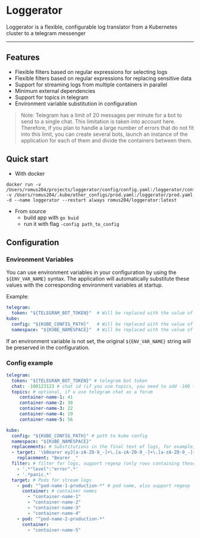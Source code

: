 # Loggerator 

Loggerator is a flexible, configurable log translator from a Kubernetes cluster to a telegram messenger

---
## Features
- Flexible filters based on regular expressions for selecting logs
- Flexible filters based on regular expressions for replacing sensitive data
- Support for streaming logs from multiple containers in parallel
- Minimum external dependencies
- Support for topics in telegram
- Environment variable substitution in configuration

> Note: Telegram has a limit of 20 messages per minute for a bot to send to a single chat. This limitation is taken into account here.
> Therefore, if you plan to handle a large number of errors that do not fit into this limit, you can create several bots, launch an instance of the application for each of them and divide the containers between them.

## Quick start
- With docker 
```shell
docker run -v /Users/romus204/projects/loggerator/config/config.yaml:/loggerator/config.yaml -v /Users/romus204/.kube/other_configs/prod.yaml:/loggerator/prod.yaml -d --name loggerator --restart always romus204/loggerator:latest
```

- From source
    - build app with `go buid`
    - run it with flag `-config path_to_config`

## Configuration

### Environment Variables
You can use environment variables in your configuration by using the `${ENV_VAR_NAME}` syntax. The application will automatically substitute these values with the corresponding environment variables at startup.

Example:
```yaml
telegram:
  token: "${TELEGRAM_BOT_TOKEN}"  # Will be replaced with the value of TELEGRAM_BOT_TOKEN env var
kube:
  config: "${KUBE_CONFIG_PATH}"   # Will be replaced with the value of KUBE_CONFIG_PATH env var
  namespace: "${KUBE_NAMESPACE}"  # Will be replaced with the value of KUBE_NAMESPACE env var
```

If an environment variable is not set, the original `${ENV_VAR_NAME}` string will be preserved in the configuration.

### Config example

```yaml
telegram:
  token: "${TELEGRAM_BOT_TOKEN}" # telegram bot token
  chat: -100123123 # chat id (if you use topics, you need to add -100 to the id)
  topics: # optional, if u use telegram chat as a forum
     container-name-1: 41
     container-name-2: 38
     container-name-3: 22
     container-name-4: 19
     container-name-5: 56

kube:
  config: "${KUBE_CONFIG_PATH}" # path to kube config 
  namespace: "${KUBE_NAMESPACE}"
  replacements: # Substitutions in the final text of logs, for example, hides the real token of the user who made the request 
  - target: '\bBearer eyJ[a-zA-Z0-9_-]+\.[a-zA-Z0-9_-]+\.[a-zA-Z0-9_-]+\b'
    replacement: "Bearer _"
  filter: # filter for logs, support regexp (only rows containing these filters will be sent)
    - '.*"level":"error".*'
    - '.*panic.*'
  target: # Pods for stream logs
    - pod: "^pod-name-1-production-*" # pod name, also support regexp
      container: # container names
        - "container-name-1" 
        - "container-name-2" 
        - "container-name-3" 
        - "container-name-4" 
    - pod: "^pod-name-2-production-*" 
      container:
        - "container-name-5" 
```

